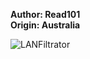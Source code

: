 <b>Author: Read101</b><br>
<b>Origin: Australia</b><br>

![LANFiltrator](https://github.com/yuankong666/Ultimate-RAT-Collection/assets/128066597/abd4d205-8290-473d-b98b-b50b96d201d9)
